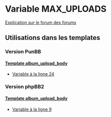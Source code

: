 # Variable MAX_UPLOADS
[Explication sur le forum des forums](http://forum.forumactif.com/t294113-listing-des-variables#MAX_UPLOADS)

## Utilisations dans les templates

### Version PunBB

#### [Template album_upload_body](punbb/album_upload_body.md)
* [Variable à la ligne 24](../punbb/album_upload_body.tpl#L24)

### Version phpBB2

#### [Template album_upload_body](subsilver/album_upload_body.md)
* [Variable à la ligne 9](../subsilver/album_upload_body.tpl#L9)